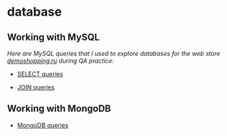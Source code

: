 # database
## **Working with MySQL** ##

_Here are MySQL queries that I used to explore databases for the web store [demoshopping.ru](https://demoshopping.ru/) during QA practice:_

- [SELECT queries](https://docs.google.com/spreadsheets/d/1d9mGr5n1QA7kDTCEba4yVL6hzjl_JTOIW9sqjdowzB0/edit?usp=sharing)

- [JOIN queries](https://docs.google.com/spreadsheets/d/1WHC76jRi1ekbyIG3w2g3Hk9n3s3xmFHEc4L0NbM7aNA/edit?usp=sharing)

## **Working with MongoDB** ##

- [MongoDB queries](https://docs.google.com/spreadsheets/d/1RneqXBtC-0-lJ6go3g9O78qq3eHlL9QUStHXCqc1hcY/edit?usp=sharing)

